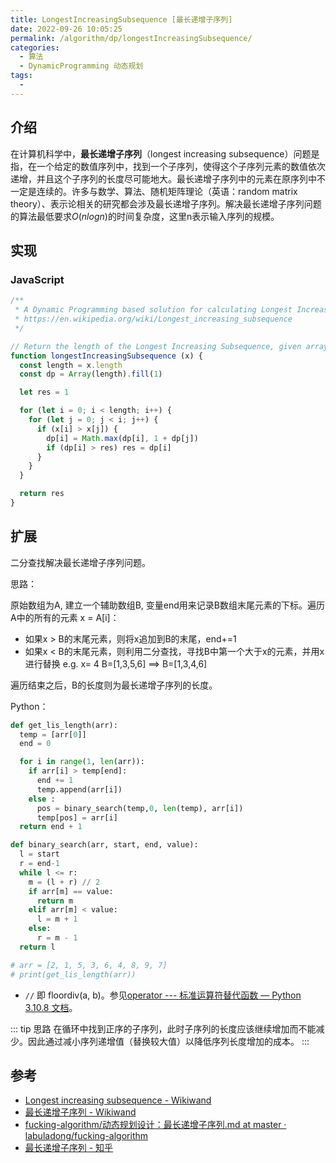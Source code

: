 ```yaml
---
title: LongestIncreasingSubsequence [最长递增子序列]
date: 2022-09-26 10:05:25
permalink: /algorithm/dp/longestIncreasingSubsequence/
categories:
  - 算法
  - DynamicProgramming 动态规划
tags:
  - 
---
```


## 介绍

在计算机科学中，**最长递增子序列**（longest increasing subsequence）问题是指，在一个给定的数值序列中，找到一个子序列，使得这个子序列元素的数值依次递增，并且这个子序列的长度尽可能地大。最长递增子序列中的元素在原序列中不一定是连续的。许多与数学、算法、随机矩阵理论（英语：random matrix theory）、表示论相关的研究都会涉及最长递增子序列。解决最长递增子序列问题的算法最低要求$O(nlogn)$的时间复杂度，这里n表示输入序列的规模。

## 实现

### JavaScript

```js
/**
 * A Dynamic Programming based solution for calculating Longest Increasing Subsequence
 * https://en.wikipedia.org/wiki/Longest_increasing_subsequence
 */

// Return the length of the Longest Increasing Subsequence, given array x
function longestIncreasingSubsequence (x) {
  const length = x.length
  const dp = Array(length).fill(1)

  let res = 1

  for (let i = 0; i < length; i++) {
    for (let j = 0; j < i; j++) {
      if (x[i] > x[j]) {
        dp[i] = Math.max(dp[i], 1 + dp[j])
        if (dp[i] > res) res = dp[i]
      }
    }
  }

  return res
}
```

## 扩展

二分查找解决最长递增子序列问题。

思路：

原始数组为A, 建立一个辅助数组B, 变量end用来记录B数组末尾元素的下标。遍历A中的所有的元素 x = A[i]：

- 如果x > B的末尾元素，则将x追加到B的末尾，end+=1
- 如果x < B的末尾元素，则利用二分查找，寻找B中第一个大于x的元素，并用x进行替换 e.g. x= 4 B=[1,3,5,6] ==> B=[1,3,4,6]

遍历结束之后，B的长度则为最长递增子序列的长度。

Python：

```py
def get_lis_length(arr):
  temp = [arr[0]]
  end = 0

  for i in range(1, len(arr)):
    if arr[i] > temp[end]:
      end += 1
      temp.append(arr[i])
    else :
      pos = binary_search(temp,0, len(temp), arr[i])
      temp[pos] = arr[i]
  return end + 1

def binary_search(arr, start, end, value):
  l = start
  r = end-1
  while l <= r:
    m = (l + r) // 2
    if arr[m] == value:
      return m
    elif arr[m] < value:
      l = m + 1
    else:
      r = m - 1
  return l

# arr = [2, 1, 5, 3, 6, 4, 8, 9, 7]
# print(get_lis_length(arr))
```

- `//` 即 floordiv(a, b)。参见[operator --- 标准运算符替代函数 — Python 3.10.8 文档](https://docs.python.org/zh-cn/3/library/operator.html#mapping-operators-to-functions)。

::: tip 思路
在循环中找到正序的子序列，此时子序列的长度应该继续增加而不能减少。因此通过减小序列递增值（替换较大值）以降低序列长度增加的成本。
:::

## 参考

- [Longest increasing subsequence - Wikiwand](https://www.wikiwand.com/en/Longest_increasing_subsequence)
- [最长递增子序列 - Wikiwand](https://www.wikiwand.com/zh-hans/%E6%9C%80%E9%95%BF%E9%80%92%E5%A2%9E%E5%AD%90%E5%BA%8F%E5%88%97)
- [fucking-algorithm/动态规划设计：最长递增子序列.md at master · labuladong/fucking-algorithm](https://github.com/labuladong/fucking-algorithm/blob/master/%E5%8A%A8%E6%80%81%E8%A7%84%E5%88%92%E7%B3%BB%E5%88%97/%E5%8A%A8%E6%80%81%E8%A7%84%E5%88%92%E8%AE%BE%E8%AE%A1%EF%BC%9A%E6%9C%80%E9%95%BF%E9%80%92%E5%A2%9E%E5%AD%90%E5%BA%8F%E5%88%97.md)
- [最长递增子序列 - 知乎](https://zhuanlan.zhihu.com/p/149911042)
